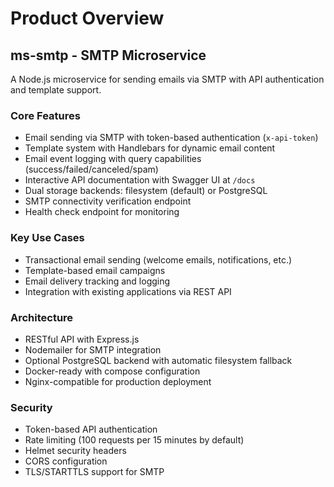 # Product Overview

## ms-smtp - SMTP Microservice

A Node.js microservice for sending emails via SMTP with API authentication and template support.

### Core Features
- Email sending via SMTP with token-based authentication (`x-api-token`)
- Template system with Handlebars for dynamic email content
- Email event logging with query capabilities (success/failed/canceled/spam)
- Interactive API documentation with Swagger UI at `/docs`
- Dual storage backends: filesystem (default) or PostgreSQL
- SMTP connectivity verification endpoint
- Health check endpoint for monitoring

### Key Use Cases
- Transactional email sending (welcome emails, notifications, etc.)
- Template-based email campaigns
- Email delivery tracking and logging
- Integration with existing applications via REST API

### Architecture
- RESTful API with Express.js
- Nodemailer for SMTP integration
- Optional PostgreSQL backend with automatic filesystem fallback
- Docker-ready with compose configuration
- Nginx-compatible for production deployment

### Security
- Token-based API authentication
- Rate limiting (100 requests per 15 minutes by default)
- Helmet security headers
- CORS configuration
- TLS/STARTTLS support for SMTP